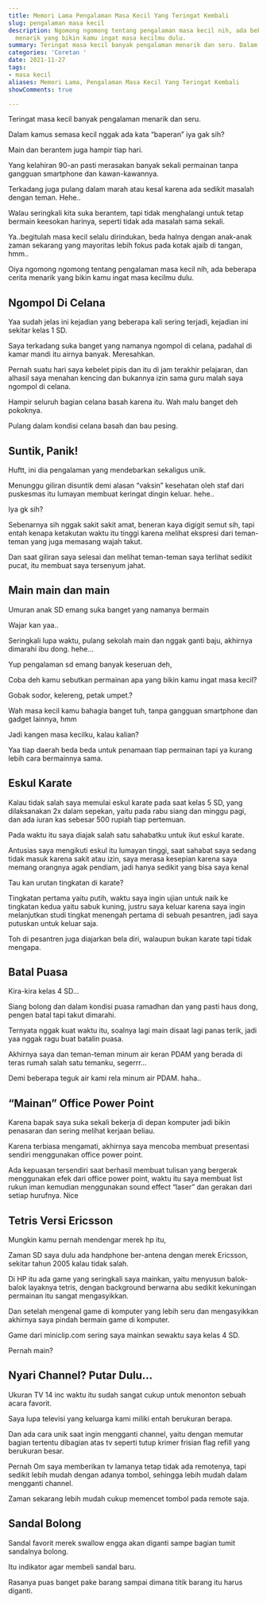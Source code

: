 ```yaml
---
title: Memori Lama Pengalaman Masa Kecil Yang Teringat Kembali
slug: pengalaman masa kecil
description: Ngomong ngomong tentang pengalaman masa kecil nih, ada beberapa cerita
  menarik yang bikin kamu ingat masa kecilmu dulu.
summary: Teringat masa kecil banyak pengalaman menarik dan seru. Dalam kamus semasa kecil nggak ada kata “baperan” iya gak sih? Main dan berantem juga hampir tiap hari. Yang kelahiran 90-an pasti merasakan.
categories: 'Coretan '
date: 2021-11-27
tags:
- masa kecil
aliases: Memori Lama, Pengalaman Masa Kecil Yang Teringat Kembali
showComments: true

---
```

Teringat masa kecil banyak pengalaman menarik dan seru.

Dalam kamus semasa kecil nggak ada kata “baperan” iya gak sih?

Main dan berantem juga hampir tiap hari.

Yang kelahiran 90-an pasti merasakan banyak sekali permainan tanpa gangguan smartphone dan kawan-kawannya.

Terkadang juga pulang dalam marah atau kesal karena ada sedikit masalah dengan teman. Hehe..

Walau seringkali kita suka berantem, tapi tidak menghalangi untuk tetap bermain keesokan harinya, seperti tidak ada masalah sama sekali.

Ya..begitulah masa kecil selalu dirindukan, beda halnya dengan anak-anak zaman sekarang yang mayoritas lebih fokus pada kotak ajaib di tangan, hmm..

Oiya ngomong ngomong tentang pengalaman masa kecil nih, ada beberapa cerita menarik yang bikin kamu ingat masa kecilmu dulu.

## Ngompol Di Celana

Yaa sudah jelas ini kejadian yang beberapa kali sering terjadi, kejadian ini sekitar kelas 1 SD.

Saya terkadang suka banget yang namanya ngompol di celana, padahal di kamar mandi itu airnya banyak. Meresahkan.

Pernah suatu hari saya kebelet pipis dan itu di jam terakhir pelajaran, dan alhasil saya menahan kencing dan bukannya izin sama guru malah saya ngompol di celana.

Hampir seluruh bagian celana basah karena itu. Wah malu banget deh pokoknya.

Pulang dalam kondisi celana basah dan bau pesing.

## Suntik, Panik!

Huftt, ini dia pengalaman yang mendebarkan sekaligus unik.

Menunggu giliran disuntik demi alasan “vaksin” kesehatan oleh staf dari puskesmas itu lumayan membuat keringat dingin keluar. hehe..

Iya gk sih?

Sebenarnya sih nggak sakit sakit amat, beneran kaya digigit semut sih, tapi entah kenapa ketakutan waktu itu tinggi karena melihat ekspresi dari teman-teman yang juga memasang wajah takut.

Dan saat giliran saya selesai dan melihat teman-teman saya terlihat sedikit pucat, itu membuat saya tersenyum jahat.

## Main main dan main

Umuran anak SD emang suka banget yang namanya bermain

Wajar kan yaa..

Seringkali lupa waktu, pulang sekolah main dan nggak ganti baju, akhirnya dimarahi ibu dong. hehe…

Yup pengalaman sd emang banyak keseruan deh,

Coba deh kamu sebutkan permainan apa yang bikin kamu ingat masa kecil?

Gobak sodor, kelereng, petak umpet.?

Wah masa kecil kamu bahagia banget tuh, tanpa gangguan smartphone dan gadget lainnya, hmm

Jadi kangen masa kecilku, kalau kalian?

Yaa tiap daerah beda beda untuk penamaan tiap permainan tapi ya kurang lebih cara bermainnya sama.

## Eskul Karate

Kalau tidak salah saya memulai eskul karate pada saat kelas 5 SD, yang dilaksanakan 2x dalam sepekan, yaitu pada rabu siang dan minggu pagi, dan ada iuran kas sebesar 500 rupiah tiap pertemuan.

Pada waktu itu saya diajak salah satu sahabatku untuk ikut eskul karate.

Antusias saya mengikuti eskul itu lumayan tinggi, saat sahabat saya sedang tidak masuk karena sakit atau izin, saya merasa kesepian karena saya memang orangnya agak pendiam, jadi hanya sedikit yang bisa saya kenal

Tau kan urutan tingkatan di karate?

Tingkatan pertama yaitu putih, waktu saya ingin ujian untuk naik ke tingkatan kedua yaitu sabuk kuning, justru saya keluar karena saya ingin melanjutkan studi tingkat menengah pertama di sebuah pesantren, jadi saya putuskan untuk keluar saja.

Toh di pesantren juga diajarkan bela diri, walaupun bukan karate tapi tidak mengapa.

## Batal Puasa

Kira-kira kelas 4 SD…

Siang bolong dan dalam kondisi puasa ramadhan dan yang pasti haus dong, pengen batal tapi takut dimarahi.

Ternyata nggak kuat waktu itu, soalnya lagi main disaat lagi panas terik, jadi yaa nggak ragu buat batalin puasa.

Akhirnya saya dan teman-teman minum air keran PDAM yang berada di teras rumah salah satu temanku, segerrr…

Demi beberapa teguk air kami rela minum air PDAM. haha..

## “Mainan” Office Power Point

Karena bapak saya suka sekali bekerja di depan komputer jadi bikin penasaran dan sering melihat kerjaan beliau.

Karena terbiasa mengamati, akhirnya saya mencoba membuat presentasi sendiri menggunakan office power point.

Ada kepuasan tersendiri saat berhasil membuat tulisan yang bergerak menggunakan efek dari office power point, waktu itu saya membuat list rukun iman kemudian menggunakan sound effect “laser” dan gerakan dari setiap hurufnya. Nice

## Tetris Versi Ericsson

Mungkin kamu pernah mendengar merek hp itu,

Zaman SD saya dulu ada handphone ber-antena dengan merek Ericsson, sekitar tahun 2005 kalau tidak salah.

Di HP itu ada game yang seringkali saya mainkan, yaitu menyusun balok-balok layaknya tetris, dengan background berwarna abu sedikit kekuningan permainan itu sangat mengasyikkan.

Dan setelah mengenal game di komputer yang lebih seru dan mengasyikkan akhirnya saya pindah bermain game di komputer.

Game dari miniclip.com sering saya mainkan sewaktu saya kelas 4 SD.

Pernah main?

## Nyari Channel? Putar Dulu…

Ukuran TV 14 inc waktu itu sudah sangat cukup untuk menonton sebuah acara favorit.

Saya lupa televisi yang keluarga kami miliki entah berukuran berapa.

Dan ada cara unik saat ingin mengganti channel, yaitu dengan memutar bagian tertentu dibagian atas tv seperti tutup krimer frisian flag refill yang berukuran besar.

Pernah Om saya memberikan tv lamanya tetap tidak ada remotenya, tapi sedikit lebih mudah dengan adanya tombol, sehingga lebih mudah dalam mengganti channel.

Zaman sekarang lebih mudah cukup memencet tombol pada remote saja.

## Sandal Bolong

Sandal favorit merek swallow engga akan diganti sampe bagian tumit sandalnya bolong.

Itu indikator agar membeli sandal baru.

Rasanya puas banget pake barang sampai dimana titik barang itu harus diganti.